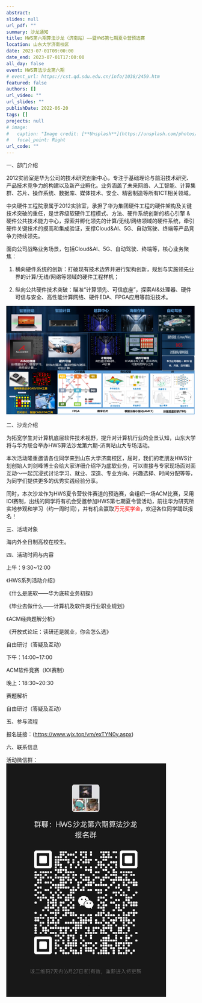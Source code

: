 ```yaml
---
abstract: 
slides: null
url_pdf: ""
summary: 沙龙通知
title: HWS第六期算法沙龙（济南站）——暨HWS第七期夏令营预选赛
location: 山东大学济南校区
date: 2023-07-01T09:00:00
date_end: 2023-07-01T17:00:00
all_day: false
event: HWS算法沙龙第六期
# event_url: https://cst.qd.sdu.edu.cn/info/1038/2459.htm
featured: false
authors: []
url_video: ""
url_slides: ""
publishDate: 2022-06-20
tags: []
projects: null
# image:
#   caption: "Image credit: [**Unsplash**](https://unsplash.com/photos/bzdhc5b3Bxs)"
#   focal_point: Right
url_code: ""
---
```




一、部门介绍

2012实验室是华为公司的技术研究创新中心，专注于基础理论与前沿技术研究、产品技术竞争力的构建以及新产业孵化。业务涵盖了未来网络、人工智能、计算集群、芯片、操作系统、数据库、媒体技术、安全、精密制造等所有ICT相关领域。

中央硬件工程院隶属于2012实验室，承担了华为集团硬件工程的硬件架构及关键技术突破的重任，是世界级软硬件工程模式、方法、硬件系统创新的核心引擎 & 硬件公共技术能力中心，探索并孵化领先的计算/无线/网络领域的硬件系统，牵引硬件关键技术的摸高和集成验证，支撑Cloud&AI、5G、自动驾驶、终端等产品竞争力持续领先。

面向公司战略业务场景，包括Cloud&AI、5G、自动驾驶、终端等，核心业务聚焦：

1. 横向硬件系统的创新：打破现有技术边界并进行架构创新，规划与实施领先业界的计算/无线/网络等领域的硬件工程样机；

2. 纵向公共硬件技术突破：瞄准“计算领先、可信底座”，探索AI&处理器、硬件可信与安全、高性能计算网络、硬件EDA、FPGA应用等前沿技术。

![](图片1.png)

二、沙龙介绍

为拓宽学生对计算机底层软件技术视野，提升对计算机行业的全景认知，山东大学将与华为联合举办HWS算法沙龙第六期-济南站山大专场活动。

本次活动隆重邀请各位同学来到山东大学济南校区，届时，我们的老朋友HWS计划创始人刘剑峰博士会给大家详细介绍华为底软业务，可以直接与专家现场面对面互动～一起沉浸式讨论学习、就业、深造、专业方向、兴趣选择、时间分配等等，为同学们提供更多的优秀实践经验分享。

同时，本次沙龙作为HWS夏令营软件赛道的预选赛，会组织一场ACM比赛，采用IOI赛制，出线的同学将有机会受邀参加HWS第七期夏令营活动，前往华为研究所实地参观和学习（约一周时间），并有机会赢取<font color='red'>万元奖学金</font>，欢迎各位同学踊跃报名！

三、活动对象

海内外全日制高校在校生。

四、活动时间与内容

上午：9:30~12:00

  《HWS系列活动介绍》

  《什么是底软——华为底软业务初探》

  《毕业去做什么——计算机及软件类行业职业规划》

  《ACM经典题解分析》

  《开放式论坛：读研还是就业，你会怎么选》

  自由研讨（答疑及互动）


下午：14:00~17:00

  ACM软件竞赛（IOI赛制）

晚上：18:30~20:30

  赛题解析

  自由研讨（答疑及互动）


五、参与流程

报名链接：(https://www.wjx.top/vm/exTYN0y.aspx)

六、联系信息

活动微信群：
    ![](wx.png)
